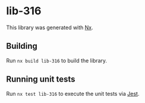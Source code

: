 # lib-316

This library was generated with [Nx](https://nx.dev).

## Building

Run `nx build lib-316` to build the library.

## Running unit tests

Run `nx test lib-316` to execute the unit tests via [Jest](https://jestjs.io).
